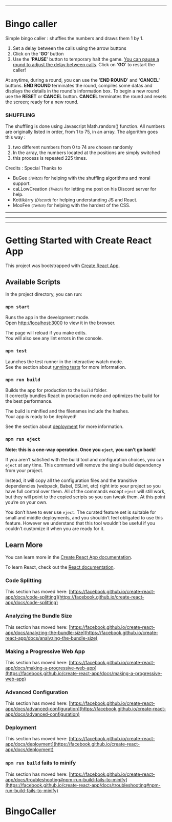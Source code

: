 ***
# Bingo caller

Simple bingo caller : shuffles the numbers and draws them 1 by 1.

1. Set a delay between the calls using the arrow buttons
2. Click on the '**GO**' button
3. Use the '**PAUSE**' button to temporary halt the game. <u>You can pause a round to adjust the delay between calls</u>. Click on '**GO**' to restart the caller!

At anytime, during a round, you can use the '**END ROUND**' and '**CANCEL**' buttons. **END ROUND** terminates the round, compiles some datas and displays the details in the round's information box. To begin a new round use the **RESET** or **CANCEL** button. **CANCEL** terminates the round and resets the screen; ready for a new round.

### SHUFFLING

The shuffling is done using Javascript Math.random() function. All numbers are originally listed in order, from 1 to 75, in an array. The algorithm goes this way :

1. two different numbers from 0 to 74 are chosen randomly
2. In the array, the numbers located at the positions are simply switched
3. this process is repeated 225 times.

Credits : Special Thanks to
* BuGee <small>(*Twitch*)</small> for helping with the shuffling algorithms and moral support.
* caLLowCreation <small>(*Twitch*)</small> for letting me post on his Discord server for help.
* Kottikärry <small>(*Discord*)</small> for helping understanding JS and React.
* MooFee <small>(*Twitch*)</small> for helping with the hardest of the CSS.


***
***
***
# Getting Started with Create React App

This project was bootstrapped with [Create React App](https://github.com/facebook/create-react-app).

## Available Scripts

In the project directory, you can run:

### `npm start`

Runs the app in the development mode.\
Open [http://localhost:3000](http://localhost:3000) to view it in the browser.

The page will reload if you make edits.\
You will also see any lint errors in the console.

### `npm test`

Launches the test runner in the interactive watch mode.\
See the section about [running tests](https://facebook.github.io/create-react-app/docs/running-tests) for more information.

### `npm run build`

Builds the app for production to the `build` folder.\
It correctly bundles React in production mode and optimizes the build for the best performance.

The build is minified and the filenames include the hashes.\
Your app is ready to be deployed!

See the section about [deployment](https://facebook.github.io/create-react-app/docs/deployment) for more information.

### `npm run eject`

**Note: this is a one-way operation. Once you `eject`, you can’t go back!**

If you aren’t satisfied with the build tool and configuration choices, you can `eject` at any time. This command will remove the single build dependency from your project.

Instead, it will copy all the configuration files and the transitive dependencies (webpack, Babel, ESLint, etc) right into your project so you have full control over them. All of the commands except `eject` will still work, but they will point to the copied scripts so you can tweak them. At this point you’re on your own.

You don’t have to ever use `eject`. The curated feature set is suitable for small and middle deployments, and you shouldn’t feel obligated to use this feature. However we understand that this tool wouldn’t be useful if you couldn’t customize it when you are ready for it.

## Learn More

You can learn more in the [Create React App documentation](https://facebook.github.io/create-react-app/docs/getting-started).

To learn React, check out the [React documentation](https://reactjs.org/).

### Code Splitting

This section has moved here: [https://facebook.github.io/create-react-app/docs/code-splitting](https://facebook.github.io/create-react-app/docs/code-splitting)

### Analyzing the Bundle Size

This section has moved here: [https://facebook.github.io/create-react-app/docs/analyzing-the-bundle-size](https://facebook.github.io/create-react-app/docs/analyzing-the-bundle-size)

### Making a Progressive Web App

This section has moved here: [https://facebook.github.io/create-react-app/docs/making-a-progressive-web-app](https://facebook.github.io/create-react-app/docs/making-a-progressive-web-app)

### Advanced Configuration

This section has moved here: [https://facebook.github.io/create-react-app/docs/advanced-configuration](https://facebook.github.io/create-react-app/docs/advanced-configuration)

### Deployment

This section has moved here: [https://facebook.github.io/create-react-app/docs/deployment](https://facebook.github.io/create-react-app/docs/deployment)

### `npm run build` fails to minify

This section has moved here: [https://facebook.github.io/create-react-app/docs/troubleshooting#npm-run-build-fails-to-minify](https://facebook.github.io/create-react-app/docs/troubleshooting#npm-run-build-fails-to-minify)
# BingoCaller
